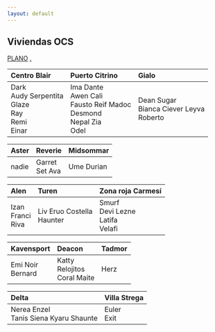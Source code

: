 ```yaml
---
layout: default
---
```


<h2>Viviendas OCS</h2>

[PLANO](http://drive.google.com/uc?export=view&id=1M0Og6TFNzZG4si31fPmWkbnzWbJglekd) [.](https://drive.google.com/uc?export=download&id=18qELow9rEQamiWaok7Tc9ZS3VpUqg6zp) 

| **Centro Blair**| **Puerto Citrino**| **Gialo**|
|:-------------|:------------------|:------|
| Dark <br>Audy Serpentita <br>Glaze <br>Ray <br>Remi <br>Einar | Ima Dante <br>Awen Cali <br>Fausto Reif Madoc <br>Desmond <br>Nepal Zia <br>Odel | Dean Sugar <br>Bianca Ciever Leyva <br>Roberto | 


| **Aster**| **Reverie**| **Midsommar** |
|:-------------|:------------------|:------|
| nadie| Garret <br>Set Ava | Ume Durian|


| **Alen**| **Turen**| **Zona roja Carmesí** |
|:-------------|:------------------|:------|
| Izan <br>Franci <br>Riva | Liv Eruo Costella <br>Haunter | Smurf <br>Devi Lezne  <br>Latifa <br>Velafi |


| **Kavensport**| **Deacon**| **Tadmor** |
|:-------------|:------------------|:------|
| Emi Noir <br>Bernard| Katty <br>Relojitos <br>Coral Maite | Herz|


| **Delta**| **Villa Strega**| 
|:-------------|:------------------|
| Nerea Enzel <br> Tanis Siena Kyaru Shaunte| Euler <br>Exit | 

